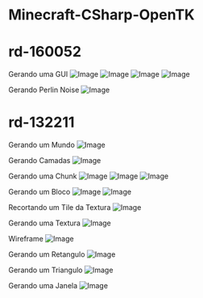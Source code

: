 # Minecraft-CSharp-OpenTK

# rd-160052
Gerando uma GUI
![Image](https://github.com/user-attachments/assets/9c5fc2b8-2011-4c1e-bd42-092ced4c1e6c)
![Image](https://github.com/user-attachments/assets/1765fa0d-afaa-45d8-a468-8d5f087b40e8)
![Image](https://github.com/user-attachments/assets/e4838e5f-d3a4-4d1b-a2db-1bf7adc1b0b5)
![Image](https://github.com/user-attachments/assets/89d653e7-5a73-474e-bc52-eb489262a61a)

Gerando Perlin Noise
![Image](https://github.com/user-attachments/assets/98b0d398-5293-4cb3-b65f-a12a5d807f08)

# rd-132211
Gerando um Mundo
![Image](https://github.com/user-attachments/assets/6088ae86-0d36-44f9-b07d-00e1b9570e8c)

Gerando Camadas
![Image](https://github.com/user-attachments/assets/b077e98c-ebbc-4191-93ea-2ab3ce3ca331)

Gerando uma Chunk
![Image](https://github.com/user-attachments/assets/1177d147-6aa7-491a-93ac-f25c1edf9fa7)
![Image](https://github.com/user-attachments/assets/f4d19992-60ff-4b56-b4b3-df31852fb696)
![Image](https://github.com/user-attachments/assets/b46e172d-f2ae-48bb-b339-3d41d6cb6d0d)

Gerando um Bloco
![Image](https://github.com/user-attachments/assets/90100421-fd1d-4d8d-a4e4-12e5b259a846)
![Image](https://github.com/user-attachments/assets/ec0bbdd3-8940-432f-b8b7-d9676fdf3c65)

Recortando um Tile da Textura
![Image](https://github.com/user-attachments/assets/116071de-dba1-4158-b410-80905653f143)

Gerando uma Textura
![Image](https://github.com/user-attachments/assets/15e6549f-d3c0-481d-a1e1-9ff0a81047e7)

Wireframe
![Image](https://github.com/user-attachments/assets/b2a633a6-334c-411b-ab54-565fab955978)

Gerando um Retangulo
![Image](https://github.com/user-attachments/assets/291910d8-603b-4fd0-895f-f97ef3c7c428)

Gerando um Triangulo
![Image](https://github.com/user-attachments/assets/25c2726f-58b1-4294-a6d2-9634456b92aa)

Gerando uma Janela
![Image](https://github.com/user-attachments/assets/7966c19c-859a-4bce-8f00-e0bf1c0dbe00)
